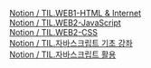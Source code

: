 [Notion / TIL.WEB1-HTML & Internet ](https://www.notion.so/TIL-WEB1-HTML-Internet-c29f8472435f407198f539e9ad5c51ae)<br>
[Notion / TIL.WEB2-JavaScript ](https://www.notion.so/TIL-WEB2-JavaScript-8095151e12564c1488b285f673437c69)<br>
[Notion / TIL.WEB2-CSS ](https://www.notion.so/TIL-WEB2-CSS-0d66c719cc3244f286f73cb79e168323)<br>
[Notion / TIL.자바스크립트 기초 강좌 ](https://www.notion.so/TIL-e3e6da7f605c4295adbd8cc0b4722262)<br>
[Notion / TIL.자바스크립트 활용 ](https://www.notion.so/TIL-982349c5c1514227bfe37c64c16a130d)<br>
